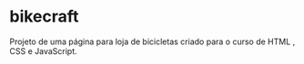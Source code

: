 # bikecraft
Projeto de uma página para loja de bicicletas criado para o curso de HTML , CSS e JavaScript.
